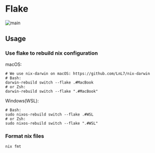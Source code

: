 # Flake
![main](https://github.com/Emin017/flake/actions/workflows/test.yml/badge.svg?branch=master)

## Usage

### Use flake to rebuild nix configuration

macOS:

```shell
# We use nix-darwin on macOS: https://github.com/LnL7/nix-darwin
# Bash:
darwin-rebuild switch --flake .#MacBook
# or Zsh:
darwin-rebuild switch --flake ".#MacBook"
```

Windows(WSL):

```shell
# Bash:
sudo nixos-rebuild switch --flake .#WSL
# or Zsh:
sudo nixos-rebuild switch --flake ".#WSL"
```

### Format nix files

```shell
nix fmt
```
